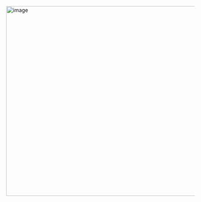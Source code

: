 <img width="742" height="508" alt="image" src="https://github.com/user-attachments/assets/f39919e6-b02b-40b8-a7af-dcbd1c88822e" />
